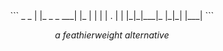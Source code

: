 <div align="center">
```
 _           _
| |_ _ _ ___| |_
|   | | | . |   |
|_|_|___|_  |_|_|
        |___|
```

*a feathierweight alternative*
</div>

